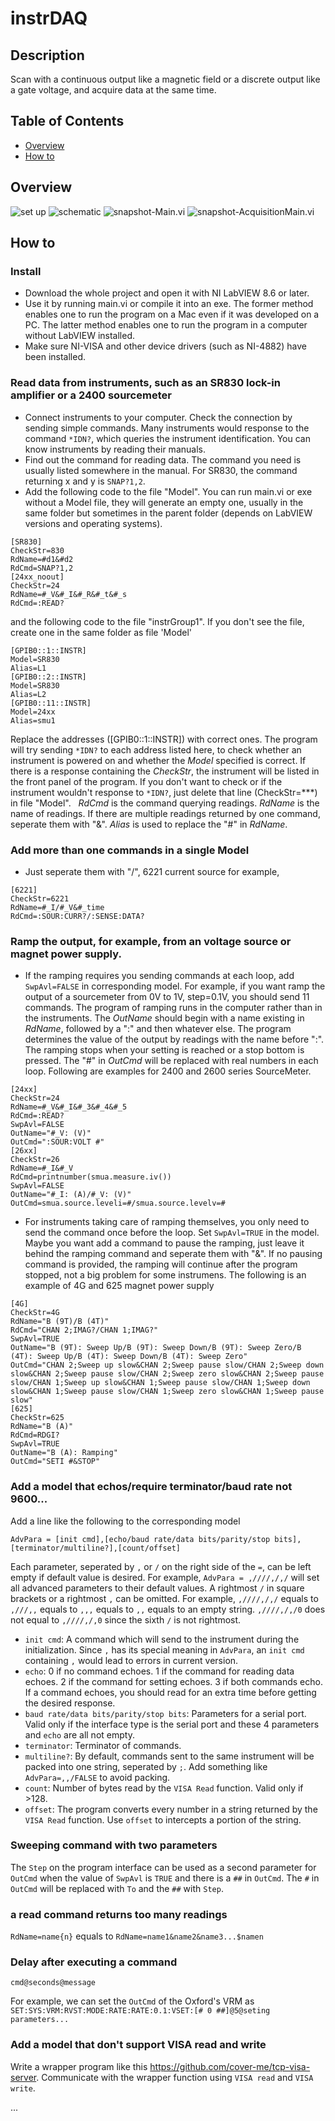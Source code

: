 # instrDAQ
## Description
Scan with a continuous output like a magnetic field or a discrete output like a gate voltage, and acquire data at the same time.
## Table of Contents
* [Overview](#ovw)
* [How to](#how2)

## <a name="ovw">Overview</a>

![set up](https://github.com/cover-me/instrDAQ/blob/master/documentation/images/setup.jpg)
![schematic](https://github.com/cover-me/instrDAQ/blob/master/documentation/images/schematic.png)
![snapshot-Main.vi](https://github.com/cover-me/instrDAQ/blob/master/documentation/images/snapshot-main.png)
![snapshot-AcquisitionMain.vi](https://github.com/cover-me/instrDAQ/blob/master/documentation/images/snapshot-acquisition.png)

## <a name="how2">How to</a>
### Install
* Download the whole project and open it with NI LabVIEW 8.6 or later.
* Use it by running main.vi or compile it into an exe. The former method enables one to run the program on a Mac even if it was developed on a PC. The latter method enables one to run the program in a computer without LabVIEW installed.
* Make sure NI-VISA and other device drivers (such as NI-4882) have been installed.
### Read data from instruments, such as an SR830 lock-in amplifier or a 2400 sourcemeter
* Connect instruments to your computer. Check the connection by sending simple commands. Many instruments would response to the command `*IDN?`, which queries the instrument identification. You can know instruments by reading their manuals.
* Find out the command for reading data. The command you need is usually listed somewhere in the manual. For SR830, the command returning x and y is `SNAP?1,2`.
* Add the following code to the file "Model". You can run main.vi or exe without a Model file, they will generate an empty one, usually in the same folder but sometimes in the parent folder (depends on LabVIEW versions and operating systems).
```
[SR830]
CheckStr=830
RdName=#d1&#d2
RdCmd=SNAP?1,2
[24xx_noout]
CheckStr=24
RdName=#_V&#_I&#_R&#_t&#_s
RdCmd=:READ?
```  
and the following code to the file "instrGroup1". If you don't see the file, create one in the same folder as file 'Model'
```
[GPIB0::1::INSTR]
Model=SR830
Alias=L1
[GPIB0::2::INSTR]
Model=SR830
Alias=L2
[GPIB0::11::INSTR]
Model=24xx
Alias=smu1
```
Replace the addresses ([GPIB0::1::INSTR]) with correct ones. The program will try sending `*IDN?` to each address listed here, to check whether an instrument is powered on and whether the _Model_ specified is correct. If there is a response containing the _CheckStr_, the instrument will be listed in the front panel of the program. If you don't want to check or if the instrument wouldn't response to `*IDN?`, just delete that line (CheckStr=***) in file "Model".  
_RdCmd_ is the command querying readings.
_RdName_ is the name of readings. If there are multiple readings returned by one command, seperate them with "&".
_Alias_ is used to replace the "#" in _RdName_.
### Add more than one commands in a single Model
*   Just seperate them with "/", 6221 current source for example,
```
[6221]
CheckStr=6221
RdName=#_I/#_V&#_time
RdCmd=:SOUR:CURR?/:SENSE:DATA?
```
### Ramp the output, for example, from an voltage source or magnet power supply.
*	If the ramping requires you sending commands at each loop, add `SwpAvl=FALSE` in corresponding model. For example, if you want ramp the output of a sourcemeter from 0V to 1V, step=0.1V, you should send 11 commands. The program of ramping runs in the computer rather than in the instruments.  The _OutName_ should begin with a name existing in _RdName_, followed by a ":" and then whatever else. The program determines the value of the output by readings with the name before ":". The ramping stops when your setting is reached or a stop bottom is pressed. The "#" in _OutCmd_ will be replaced with real numbers in each loop. Following are examples for 2400 and 2600 series SourceMeter.
```
[24xx]
CheckStr=24
RdName=#_V&#_I&#_3&#_4&#_5
RdCmd=:READ?
SwpAvl=FALSE
OutName="#_V: (V)"
OutCmd=":SOUR:VOLT #"
[26xx]
CheckStr=26
RdName=#_I&#_V
RdCmd=printnumber(smua.measure.iv())
SwpAvl=FALSE
OutName="#_I: (A)/#_V: (V)"
OutCmd=smua.source.leveli=#/smua.source.levelv=#
```
* For instruments taking care of ramping themselves, you only need to send the command once before the loop. Set `SwpAvl=TRUE` in the model. Maybe you want add a command to pause the ramping, just leave it behind the ramping command and seperate them with "&". If no pausing command is provided, the ramping will continue after the program stopped, not a big problem for some instrumens. The following is an example of 4G and 625 magnet power supply
```
[4G]
CheckStr=4G
RdName="B (9T)/B (4T)"
RdCmd="CHAN 2;IMAG?/CHAN 1;IMAG?"
SwpAvl=TRUE
OutName="B (9T): Sweep Up/B (9T): Sweep Down/B (9T): Sweep Zero/B (4T): Sweep Up/B (4T): Sweep Down/B (4T): Sweep Zero"
OutCmd="CHAN 2;Sweep up slow&CHAN 2;Sweep pause slow/CHAN 2;Sweep down slow&CHAN 2;Sweep pause slow/CHAN 2;Sweep zero slow&CHAN 2;Sweep pause slow/CHAN 1;Sweep up slow&CHAN 1;Sweep pause slow/CHAN 1;Sweep down slow&CHAN 1;Sweep pause slow/CHAN 1;Sweep zero slow&CHAN 1;Sweep pause slow"
[625]
CheckStr=625
RdName="B (A)"
RdCmd=RDGI?
SwpAvl=TRUE
OutName="B (A): Ramping"
OutCmd="SETI #&STOP"
```
### Add a model that echos/require terminator/baud rate not 9600...
Add a line like the following to the corresponding model
```
AdvPara = [init cmd],[echo/baud rate/data bits/parity/stop bits],[terminator/multiline?],[count/offset]
```
Each parameter, seperated by `,` or `/` on the right side of the `=`, can be left empty if default value is desired. For example, `AdvPara = ,////,/,/` will set all advanced parameters to their default values.
A rightmost `/` in square brackets or a rightmost `,` can be omitted. For example, `,////,/,/` equals to `,///,,` equals to `,,,` equals to `,,` equals to an empty string. `,////,/,/0` does not equal to `,////,/,0` since the sixth `/` is not rightmost.
* `init cmd`: A command which will send to the instrument during the initialization. Since `,` has its special meaning in `AdvPara`, an `init cmd` containing `,` would lead to errors in current version. 
* `echo`: 0 if no command echoes. 1 if the command for reading data echoes. 2 if the command for setting echoes. 3 if both commands echo. If a command echoes, you should read for an extra time before getting the desired response.
* `baud rate/data bits/parity/stop bits`: Parameters for a serial port. Valid only if the interface type is the serial port and these 4 parameters and `echo` are all not empty.
* `terminator`: Terminator of commands. 
* `multiline?`: By default, commands sent to the same instrument will be packed into one string, seperated by `;`. Add something like `AdvPara=,,/FALSE` to avoid packing.
* `count`: Number of bytes read by the `VISA Read` function. Valid only if >128.
* `offset`: The program converts every number in a string returned by the `VISA Read` function. Use `offset` to intercepts a portion of the string.
### Sweeping command with two parameters
The `Step` on the program interface can be used as a second parameter for `OutCmd` when the value of `SwpAvl` is `TRUE` and there is a `##` in `OutCmd`. The `#` in `OutCmd` will be replaced with `To` and the `##` with `Step`.
### a read command returns too many readings
`RdName=name{n}` equals to `RdName=name1&name2&name3...$namen`
### Delay after executing a command
`cmd@seconds@message`

For example, we can set the `OutCmd` of the Oxford's VRM as `SET:SYS:VRM:RVST:MODE:RATE:RATE:0.1:VSET:[# 0 ##]@5@seting parameters...`
### Add a model that don't support VISA read and write
Write a wrapper program like this https://github.com/cover-me/tcp-visa-server. Communicate with the wrapper function using `VISA read` and `VISA write`.

...
